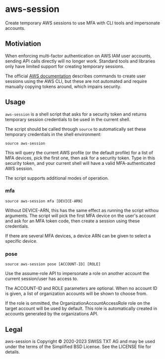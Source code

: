 # aws-session

Create temporary AWS sessions to use MFA with CLI tools and impersonate
accounts.

## Motiviation

When enforcing multi-factor authentication on AWS IAM user accounts, sending API
calls directly will no longer work. Standard tools and libraries only have
limited support for creating temporary sessions.

The official [AWS documentation](https://aws.amazon.com/premiumsupport/knowledge-center/authenticate-mfa-cli/)
describes commands to create user sessions using the AWS CLI, but these are
not automated and require manually copying tokens around, which impairs
security.

## Usage

`aws-session` is a shell script that asks for a security token and returns
temporary session credentials to be used in the current shell.

The script should be called through `source` to automatically set these temporary
credentials in the shell environment:

```shell
source aws-session
```

This will query the current AWS profile (or the default profile) for a list
of MFA devices, pick the first one, then ask for a security token. Type in
this security token, and your current shell will have a valid MFA-authenticated
AWS session.

The script supports additional modes of operation.

### mfa

```shell
source aws-session mfa [DEVICE-ARN]
```

Without DEVICE-ARN, this has the same effect as running the script withou
arguments. The script will pick the first MFA device on the user's account and
ask for an MFA token code, then create a session using these credentials.

If there are several MFA devices, a device ARN can be given to select a
specific device.

### pose

```shell
source aws-session pose [ACCOUNT-ID] [ROLE]
```

Use the assume-role API to impersonate a role on another account the current
session/user has access to.

The ACCOUNT-ID and ROLE parameters are optional. When no account ID is given,
a list of organization accounts will be shown to choose from.

If the role is ommitted, the OrganizationAccountAccessRole role on the target
account will be used by default. This role is automatically created in
accounts generated by the organizations API.

## Legal

aws-session is Copyright © 2020-2023 SWISS TXT AG and may be used under the
terms of the Simplified BSD License. See the LICENSE file for details.
